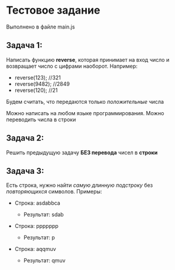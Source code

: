 # Тестовое задание 
Выполнено в файле main.js

## Задача 1:
Написать функцию **reverse**, которая принимает на вход число и возвращает число с цифрами наоборот.
Например:

* reverse(123);	//321
* reverse(9482);	//2849
* reverse(120);	//21

Будем считать, что передаются только *положительные* числа

Можно написать на любом языке программирования. Можно переводить числа в строки

## Задача 2:
Решить предыдущую задачу **БЕЗ перевода** чисел в **строки**

## Задача 3:
Есть строка, нужно найти *самую длинную подстроку* без *повторяющихся* символов.
Примеры:

* Строка:		asdabbca
  * Результат:	sdab

* Строка:		ppppppp
  * Результат:	p

* Строка:		aqqmuv
  * Результат:	qmuv